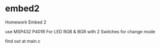 # embed2
Homework Embed 2

use MSP432 P401R For LED RGB & BGR
with 2 Switches for change mode

find out at main.c
